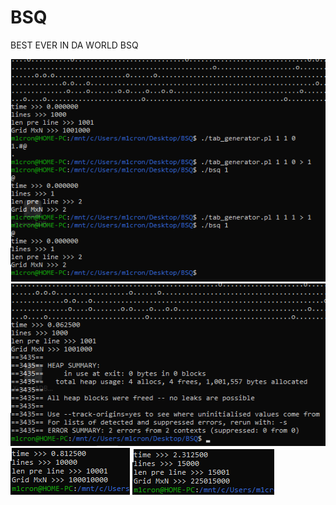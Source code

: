 # BSQ
BEST EVER IN DA WORLD BSQ



![Image alt](https://github.com/m1cron/BSQ/raw/master/screens/image.png)
![Image alt](https://github.com/m1cron/BSQ/raw/master/screens/valgrind_1k_memory.png)
![Image alt](https://github.com/m1cron/BSQ/raw/master/screens/10k.png)
![Image alt](https://github.com/m1cron/BSQ/raw/master/screens/15k.png)
